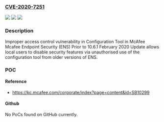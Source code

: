 ### [CVE-2020-7251](https://cve.mitre.org/cgi-bin/cvename.cgi?name=CVE-2020-7251)
![](https://img.shields.io/static/v1?label=Product&message=Mcafee%20Endpoint%20Security%20(ENS)&color=blue)
![](https://img.shields.io/static/v1?label=Version&message=10.6.x%3C%2010.6.1%20February%202020%20update%20&color=brighgreen)
![](https://img.shields.io/static/v1?label=Vulnerability&message=CWE-358%20Improperly%20Implemented%20Security%20Check%20for%20Standard&color=brighgreen)

### Description

Improper access control vulnerability in Configuration Tool in McAfee Mcafee Endpoint Security (ENS) Prior to 10.6.1 February 2020 Update allows local users to disable security features via unauthorised use of the configuration tool from older versions of ENS.

### POC

#### Reference
- https://kc.mcafee.com/corporate/index?page=content&id=SB10299

#### Github
No PoCs found on GitHub currently.

